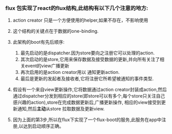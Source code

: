 
### flux 包实现了react的flux结构,此结构有以下几个注意的地方:

1. action creator 只是一个方便使用的helper,如果不存在，不影响使用
2. 这个结构的关键点在于数据的one-binding.
3. 此架构的boot有先后顺序: 
    1. 最先启动的是dispatcher.因为store要向之注册它可以处理的action.
    2. 其次启动的是store,它用来保存数据及接受数据的更新,并向所有关注了相关event的view广播更新
    3. 再次启用的是action creator用以 通知更新action.
    4. 最后是更新的发起者及接收者,它将注册它所希望被通知的事件类型.
4. 假设有一个来自view更新操作,它将数据通过action creator封装成action,然后通过dispatcher分发到相应的store(即store可以有多个,每个store只关注自己感兴趣的action),store在完成数据更新后,广播更新操作, 相应的view接受到更新通知,然后**主动**从store 拉取数据及更新view.

5. 因为上面的第3步,所以在flux下实现了一个flux-boot的服务,此服务在app中注册,以达到启动顺序正确。
